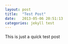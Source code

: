 ```yaml
---
layout: post
title:  "Test Post"
date:   2013-05-06 20:51:13
categories: jekyll test
---
```


This is just a quick test post